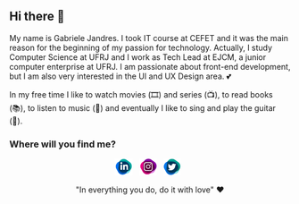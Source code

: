 ## Hi there 👋

My name is Gabriele Jandres. I took IT course at CEFET and it was the main reason for the beginning of my passion for technology. Actually, I study Computer Science at UFRJ and I work as Tech Lead at EJCM, a junior computer enterprise at UFRJ. I am passionate about front-end development, but I am also very interested in the UI and UX Design area. 💕

In my free time I like to watch movies (🎞️) and series (📺), to read books (📚), to listen to music (🎵) and eventually I like to sing and play the guitar (🎸).

### Where will you find me?
<p align="center">
  <a href="https://www.linkedin.com/in/gabriele-jandres-cavalcanti-249107175/"><img height="30" src="https://github.com/gabrielejandres/gabrielejandres/blob/master/linkedin.png" alt="Linkedin"></a>&nbsp;&nbsp;
  <a href="https://www.instagram.com/gabrielejandres/"><img height="30" src="https://github.com/gabrielejandres/gabrielejandres/blob/master/instagram.png" alt="Instagram"></a>&nbsp;&nbsp;
  <a href="https://twitter.com/gabijandres"><img height="30" src="https://github.com/gabrielejandres/gabrielejandres/blob/master/twitter.png" alt="Twitter"></a>&nbsp;&nbsp;
</p>

<p align="center"> "In everything you do, do it with love" ♥ </p>
